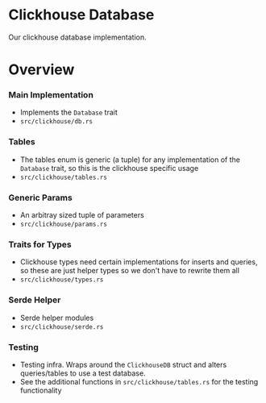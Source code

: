 # Clickhouse Database
Our clickhouse database implementation.

# Overview

### Main Implementation
- Implements the `Database` trait
- `src/clickhouse/db.rs`

### Tables
- The tables enum is generic (a tuple) for any implementation of the `Database` trait, so this is the clickhouse specific usage
- `src/clickhouse/tables.rs`

### Generic Params
- An arbitray sized tuple of parameters
- `src/clickhouse/params.rs`

### Traits for Types
- Clickhouse types need certain implementations for inserts and queries, so these are just helper types so we don't have to rewrite them all
- `src/clickhouse/types.rs`

### Serde Helper
- Serde helper modules
- `src/clickhouse/serde.rs`

### Testing
- Testing infra. Wraps around the `ClickhouseDB` struct and alters queries/tables to use a test database.
- See the additional functions in `src/clickhouse/tables.rs` for the testing functionality


